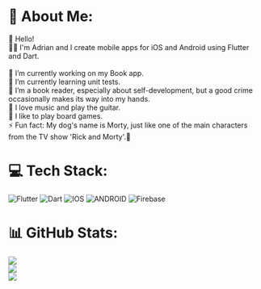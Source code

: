 # 💫 About Me:
👋 Hello!<br>🧑‍💻 I'm Adrian and I create mobile apps for iOS and Android using Flutter and Dart.<br><br>🔭 I’m currently working on my Book app.<br>🌱 I’m currently learning unit tests.<br>📖 I’m a book reader, especially about self-development, but a good crime occasionally makes its way into my hands.<br>🎸 I love music and play the guitar.<br>🎲 I like to play board games.<br>⚡ Fun fact: My dog's name is Morty, just like one of the main characters from the TV show 'Rick and Morty'.🐶<br>


# 💻 Tech Stack:
![Flutter](https://img.shields.io/badge/Flutter-%2302569B.svg?style=flat&logo=Flutter&logoColor=white) ![Dart](https://img.shields.io/badge/dart-%230175C2.svg?style=flat&logo=dart&logoColor=white) ![IOS](https://img.shields.io/badge/IOS-%2320232a.svg?style=flat&logo=apple&logoColor=white) ![ANDROID](https://img.shields.io/badge/android-%2320232a.svg?style=flat&logo=android&logoColor=%a4c639) ![Firebase](https://img.shields.io/badge/firebase-%23039BE5.svg?style=flat&logo=firebase)
# 📊 GitHub Stats:
![](https://github-readme-stats.vercel.app/api?username=AdrianBugala&theme=dark&hide_border=false&include_all_commits=false&count_private=false)<br/>
![](https://github-readme-streak-stats.herokuapp.com/?user=AdrianBugala&theme=dark&hide_border=false)<br/>
![](https://github-readme-stats.vercel.app/api/top-langs/?username=AdrianBugala&theme=dark&hide_border=false&include_all_commits=false&count_private=false&layout=compact)

<!-- Proudly created with GPRM ( https://gprm.itsvg.in ) -->

